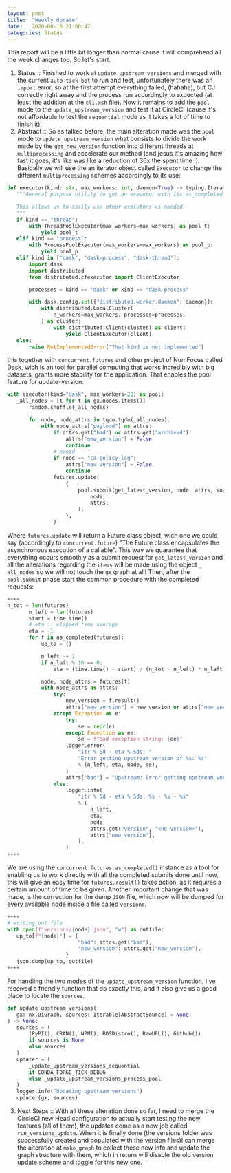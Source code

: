 ```yaml
---
layout: post
title:  "Weekly Update"
date:   2020-06-16 21:00:47
categories: Status
---
```


  This report will be a little bit longer than normal cause it will comprehend all the week changes too. So let's start.
 
 1. Status :: Finished to work at `update_upstream_versions` and merged with the current `auto-tick-bot` to run and test, unfortunately there was an `import` error, so at the first attempt everything failed, (hahaha), but CJ correctly right away and the process run accordingly to expected (at least the addition at the `cli.xsh` file). Now it remains to add the `pool` mode to the `update_upstream_version` and test it at CircleCI  (cause it's not affordable to test the `sequential` mode as it takes a lot of time to finish it).
 2. Abstract :: So as talked before, the main alteration made was the `pool` mode to `update_upstream_version` what consists to divide the work made by the `get_new_version` function into different threads at `multiprocessing` and accelerate our method (and jesus it's amazing how fast it goes, it's like was like a reduction of 36x the spent time !). Basically we will use the an iterator object called `Executor` to change the different `multiprocessing` schemes accordingly to its use:
 ```python
 def executor(kind: str, max_workers: int, daemon=True) -> typing.Iterator[Executor]:
    """General purpose utility to get an executor with its as_completed handler

    This allows us to easily use other executors as needed.
    """
    if kind == "thread":
        with ThreadPoolExecutor(max_workers=max_workers) as pool_t:
            yield pool_t
    elif kind == "process":
        with ProcessPoolExecutor(max_workers=max_workers) as pool_p:
            yield pool_p
    elif kind in ["dask", "dask-process", "dask-thread"]:
        import dask
        import distributed
        from distributed.cfexecutor import ClientExecutor

        processes = kind == "dask" or kind == "dask-process"

        with dask.config.set({"distributed.worker.daemon": daemon}):
            with distributed.LocalCluster(
                n_workers=max_workers, processes=processes,
            ) as cluster:
                with distributed.Client(cluster) as client:
                    yield ClientExecutor(client)
    else:
        raise NotImplementedError("That kind is not implemented")
 ```
 this together with `concurrent.futures` and other project of NumFocus called 
[Dask](https://numfocus.org/project/dask), wich is an tool for parallel computing that works incredibly with big datasets, grants more stability for the application. That enables the pool feature for update-version:
 ```python
 with executor(kind="dask", max_workers=20) as pool:
    _all_nodes = [t for t in gx.nodes.items()]
        random.shuffle(_all_nodes)

        for node, node_attrs in tqdm.tqdm(_all_nodes):
            with node_attrs["payload"] as attrs:
                if attrs.get("bad") or attrs.get("archived"):
                    attrs["new_version"] = False
                    continue
                # avoid
                if node == "ca-policy-lcg":
                    attrs["new_version"] = False
                    continue
                futures.update(
                    {
                        pool.submit(get_latest_version, node, attrs, sources): (
                            node,
                            attrs,
                        ),
                    },
                )
 ```
 Where `futures.update` will return a Future class object, wich one we could say (accordingly to `concurrent.future`) "The Future class encapsulates the asynchronous execution of a callable". This way we guarantee that everything occurs smoothly as a submit request for `get_latest_version` and all the alterations regarding the `items` will be made using the object `_ all_nodes` so we will not touch the `gx` graph at all! Then, after the `pool.submit` phase start the common procedure with the completed requests:
 ```python
 ++++
 n_tot = len(futures)
        n_left = len(futures)
        start = time.time()
        # eta :: elapsed time average
        eta = -1
        for f in as_completed(futures):
            up_to = {}

            n_left -= 1
            if n_left % 10 == 0:
                eta = (time.time() - start) / (n_tot - n_left) * n_left

            node, node_attrs = futures[f]
            with node_attrs as attrs:
                try:
                    new_version = f.result()
                    attrs["new_version"] = new_version or attrs["new_version"]
                except Exception as e:
                    try:
                        se = repr(e)
                    except Exception as ee:
                        se = f"Bad exception string: {ee}"
                    logger.error(
                        "itr % 5d - eta % 5ds: "
                        "Error getting upstream version of %s: %s"
                        % (n_left, eta, node, se),
                    )
                    attrs["bad"] = "Upstream: Error getting upstream version"
                else:
                    logger.info(
                        "itr % 5d - eta % 5ds: %s - %s - %s"
                        % (
                            n_left,
                            eta,
                            node,
                            attrs.get("version", "<no-version>"),
                            attrs["new_version"],
                        ),
                    )
 ++++
 ```
 We are using the `concurrent.futures.as_completed()` instance as a tool for enabling us to work directly with all the completed submits done until now, this will give an easy time for `futures.result()` takes action, as it requires a certain amount of time to be given. Another important change that was made, is the correction for the dump `JSON` file, which now will be dumped for every available node inside a file called `versions`.
 ```python
 ++++
 # writing out file
 with open(f"versions/{node}.json", "w") as outfile:
    up_to[f"{node}"] = {
                        "bad": attrs.get("bad"),
                        "new_version": attrs.get("new_version"),
                    }
    json.dump(up_to, outfile)
 ++++
 ```
 For handling the two modes of the `update_upstream_version` function, I've received a friendly function that do exactly this, and it also give us a good place to locate the `sources`.
 ```python
 def update_upstream_versions(
    gx: nx.DiGraph, sources: Iterable[AbstractSource] = None,
) -> None:
    sources = (
        (PyPI(), CRAN(), NPM(), ROSDistro(), RawURL(), Github())
        if sources is None
        else sources
    )
    updater = (
        _update_upstream_versions_sequential
        if CONDA_FORGE_TICK_DEBUG
        else _update_upstream_versions_process_pool
    )
    logger.info("Updating upstream versions")
    updater(gx, sources)
 ```
 3. Next Steps :: With all these alteration done so far, I need to merge the CircleCI new Head configuration to actually start testing the new features (all of them), the updates come as a new job called `run_versions_update`. When it is finally done (the versions folder was successfully created and populated with the version files)I can merge the alteration at `make_graph` to collect these new info and update the graph structure with them, which in return will disable the old version update scheme and toggle for this new one.

